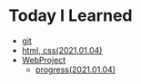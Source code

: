 # Today I Learned

- [git](git)
- [html, css(2021.01.04)](https://github.com/SanhaJung/Today-I-Leaned/blob/main/StaticWeb/html%2CCSS.md)
- [WebProject](https://github.com/SanhaJung/Today-I-Leaned/tree/main/StaticWeb/webProject)
  - [progress(2021.01.04)](https://github.com/SanhaJung/Today-I-Leaned/blob/main/StaticWeb/webProject/progress.md)


